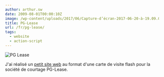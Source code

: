 ```yaml
---
author: arthur.sw
date: 2009-08-01T00:00:10Z
image: /wp-content/uploads/2017/06/Capture-d’écran-2017-06-20-à-19.09.08-thumb.png
title: PG-Lease
url: /fr/pg-lease/
tags:
  - website
  - action-script
---
```


![PG Lease](/wp-content/uploads/2017/06/Capture-d’écran-2017-06-20-à-19.09.08.png)
 

J'ai réalisé un [petit site web](http://pglease.com/) au format d'une carte de visite flash pour la société de courtage PG-Lease.